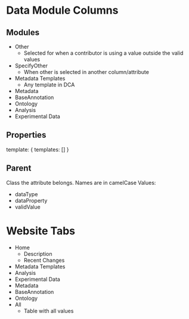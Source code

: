 # Data Module Columns

## Modules

- Other
  - Selected for when a contributor is using a value outside the valid values
- SpecifyOther
  - When other is selected in another column/attribute
- Metadata Templates
  - Any template in DCA
- Metadata
- BaseAnnotation
- Ontology
- Analysis
- Experimental Data

## Properties

template:
{
    templates: []
}

## Parent

Class the attribute belongs. Names are in camelCase
Values:

- dataType
- dataProperty
- validValue

# Website Tabs

- Home
  - Description
  - Recent Changes
- Metadata Templates
- Analysis
- Experimental Data
- Metadata
- BaseAnnotation
- Ontology
- All
  - Table with all values
